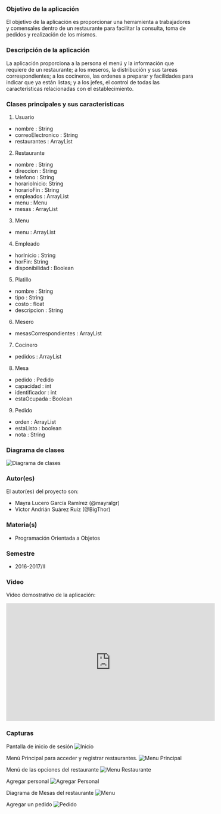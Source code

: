 ### Objetivo de la aplicación
El objetivo de la aplicación es proporcionar una herramienta a trabajadores  y comensales dentro de un restaurante para facilitar la consulta, toma de pedidos y realización de los mismos.

### Descripción de la aplicación
La aplicación proporciona a la persona el menú y la información que requiere de un restaurante; a los meseros, la distribución y sus tareas correspondientes; a los cocineros, las ordenes a preparar y facilidades para indicar que ya están listas; y a los jefes, el control de todas las características relacionadas con el establecimiento.

### Clases principales y sus características
1. Usuario
* nombre : String
* correoElectronico : String
* restaurantes : ArrayList<Restaurante>

2. Restaurante
* nombre : String
* direccion : String
* telefono : String
* horarioInicio: String 
* horarioFin : String
* empleados :  ArrayList<Empleado>
* menu : Menu
* mesas : ArrayList <Mesa>

3. Menu
* menu : ArrayList<Platillo>

4. Empleado
* horInicio : String 
* horFin: String  
* disponibilidad : Boolean

5. Platillo
* nombre : String
* tipo : String
* costo : float
* descripcion : String

6. Mesero
* mesasCorrespondientes : ArrayList<Mesa> 

7. Cocinero
* pedidos : ArrayList<Pedido>

8. Mesa
* pedido : Pedido
* capacidad : int
* identificador : int
* estaOcupada : Boolean

9. Pedido
* orden : ArrayList <Platillo>
* estaListo : boolean  
* nota : String

### Diagrama de clases
![Diagrama de clases](https://raw.githubusercontent.com/acominf/AppRestaurante/master/imágenes/Diagrama-UML.png)

### Autor(es)
El autor(es) del proyecto son:
- Mayra Lucero García Ramírez (@mayralgr)
- Víctor Andrián Suárez  Ruiz (@BigThor)

### Materia(s)
- Programación Orientada a Objetos

### Semestre
- 2016-2017/II

### Video
Video demostrativo de la aplicación: 
<iframe width="560" height="315" src="https://www.youtube.com/embed/729xTBdL9Io?rel=0" frameborder="0" allowfullscreen></iframe>

### Capturas

Pantalla de inicio de sesión
![Inicio](https://raw.githubusercontent.com/acominf/AppRestaurante/master/imágenes/Captura%201.png)

Menú Principal para acceder y registrar restaurantes.
![Menu Principal](https://raw.githubusercontent.com/acominf/AppRestaurante/master/imágenes/Captura%202.png)

Menú de las opciones del restaurante
![Menu Restaurante](https://raw.githubusercontent.com/acominf/AppRestaurante/master/imágenes/Captura%204.png)

Agregar personal
![Agregar Personal](https://raw.githubusercontent.com/acominf/AppRestaurante/master/imágenes/Captura%206.png)

Diagrama de Mesas del restaurante
![Menu](https://github.com/acominf/AppRestaurante/blob/master/imágenes/Captura%207.png)

Agregar un pedido
![Pedido](https://raw.githubusercontent.com/acominf/AppRestaurante/master/imágenes/Captura%2010.png)



